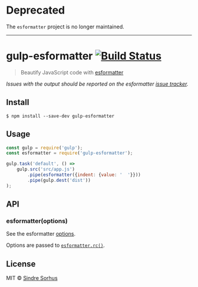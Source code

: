 # Deprecated

The `esformatter` project is no longer maintained.

---

# gulp-esformatter [![Build Status](https://travis-ci.org/sindresorhus/gulp-esformatter.svg?branch=master)](https://travis-ci.org/sindresorhus/gulp-esformatter)

> Beautify JavaScript code with [esformatter](https://github.com/millermedeiros/esformatter)

*Issues with the output should be reported on the esformatter [issue tracker](https://github.com/millermedeiros/esformatter/issues).*


## Install

```
$ npm install --save-dev gulp-esformatter
```


## Usage

```js
const gulp = require('gulp');
const esformatter = require('gulp-esformatter');

gulp.task('default', () =>
	gulp.src('src/app.js')
		.pipe(esformatter({indent: {value: '  '}}))
		.pipe(gulp.dest('dist'))
);
```


## API

### esformatter(options)

See the esformatter [options](https://github.com/millermedeiros/esformatter#esformatterformatstr-optsstring).

Options are passed to [`esformatter.rc()`](https://github.com/millermedeiros/esformatter#esformatterrcfilepath-customoptionsobject).


## License

MIT © [Sindre Sorhus](https://sindresorhus.com)
